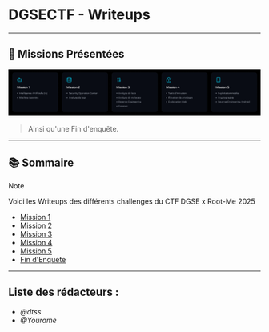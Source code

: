 # DGSECTF - Writeups

---

## 🚀 Missions Présentées

![Missions](ignore/missions.png)
> Ainsi qu'une Fin d'enquête.
---

## 📚 Sommaire

> [!NOTE]
> Voici les Writeups des différents challenges du CTF DGSE x Root-Me 2025

- [Mission 1](./mission-1/m1writeup.md)
- [Mission 2](./mission-2/m2writeup.md) 
- [Mission 3](./mission-3/m3writeup.md)
- [Mission 4](./mission-4/m4writeup.md) 
- [Mission 5](./mission-5/m5writeup.md) 
- [Fin d'Enquete](./fin-enquete/finenq.md) 

--- 

## Liste des rédacteurs :

- *@dtss*
- *@Yourame*
